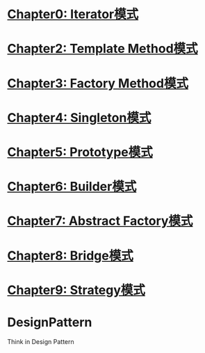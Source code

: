 # [Chapter0: Iterator模式](./contennt/0.iterator.md)
# [Chapter2: Template Method模式](./content/2.template.md)
# [Chapter3: Factory Method模式](./content/3.factory.md)
# [Chapter4: Singleton模式](./content/4.singleton.md)
# [Chapter5: Prototype模式](./content/5.prototype.md)
# [Chapter6: Builder模式](./content/6.builder.md)
# [Chapter7: Abstract Factory模式](./content/7.abstractfactory.md)
# [Chapter8: Bridge模式](./content/8.bridge.md)
# [Chapter9: Strategy模式](./content/9.strategy.md)
# DesignPattern
Think in Design Pattern
